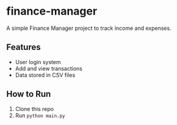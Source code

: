 # finance-manager
A simple Finance Manager project to track income and expenses.

## Features
- User login system
- Add and view transactions
- Data stored in CSV files

## How to Run
1. Clone this repo
2. Run `python main.py`
